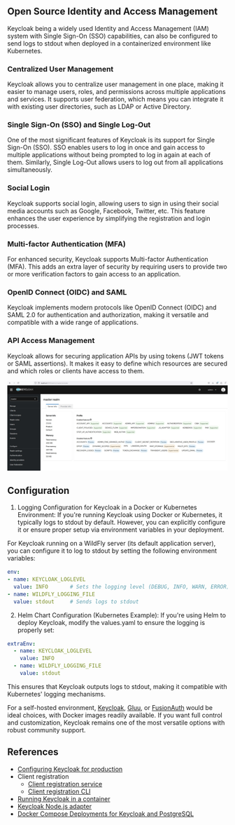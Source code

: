 ## Open Source Identity and Access Management
Keycloak being a widely used Identity and Access Management (IAM) system with Single Sign-On (SSO) capabilities, can also be configured to send logs to stdout when deployed in a containerized environment like Kubernetes.

### Centralized User Management
Keycloak allows you to centralize user management in one place, making it easier to manage users, roles, and permissions across multiple applications and services. It supports user federation, which means you can integrate it with existing user directories, such as LDAP or Active Directory.

### Single Sign-On (SSO) and Single Log-Out
One of the most significant features of Keycloak is its support for Single Sign-On (SSO). SSO enables users to log in once and gain access to multiple applications without being prompted to log in again at each of them. Similarly, Single Log-Out allows users to log out from all applications simultaneously.

### Social Login
Keycloak supports social login, allowing users to sign in using their social media accounts such as Google, Facebook, Twitter, etc. This feature enhances the user experience by simplifying the registration and login processes.

### Multi-factor Authentication (MFA)
For enhanced security, Keycloak supports Multi-factor Authentication (MFA). This adds an extra layer of security by requiring users to provide two or more verification factors to gain access to an application.

### OpenID Connect (OIDC) and SAML
Keycloak implements modern protocols like OpenID Connect (OIDC) and SAML 2.0 for authentication and authorization, making it versatile and compatible with a wide range of applications.

### API Access Management
Keycloak allows for securing application APIs by using tokens (JWT tokens or SAML assertions). It makes it easy to define which resources are secured and which roles or clients have access to them.

[![dashboard](./rsc/dashboard.jpg)](http://localhost:8090/admin/master/console/)

## Configuration
1. Logging Configuration for Keycloak in a Docker or Kubernetes Environment:
If you're running Keycloak using Docker or Kubernetes, it typically logs to stdout by default. However, you can explicitly configure it or ensure proper setup via environment variables in your deployment.

For Keycloak running on a WildFly server (its default application server), you can configure it to log to stdout by setting the following environment variables:

```yml
env:
- name: KEYCLOAK_LOGLEVEL
  value: INFO       # Sets the logging level (DEBUG, INFO, WARN, ERROR)
- name: WILDFLY_LOGGING_FILE
  value: stdout     # Sends logs to stdout
```

2. Helm Chart Configuration (Kubernetes Example):
If you're using Helm to deploy Keycloak, modify the values.yaml to ensure the logging is properly set:

```yml
extraEnv:
  - name: KEYCLOAK_LOGLEVEL
    value: INFO
  - name: WILDFLY_LOGGING_FILE
    value: stdout
```

This ensures that Keycloak outputs logs to stdout, making it compatible with Kubernetes' logging mechanisms.

For a self-hosted environment, [Keycloak](./README.md), [Gluu](../gluu.federation/README.md), or [FusionAuth](../fusion.auth/README.md) would be ideal choices, with Docker images readily available. If you want full control and customization, Keycloak remains one of the most versatile options with robust community support.

## References
- [Configuring Keycloak for production](https://www.keycloak.org/server/configuration-production)
- Client registration
  - [Client registration service](https://www.keycloak.org/securing-apps/client-registration)
  - [Client registration CLI](https://www.keycloak.org/securing-apps/client-registration-cli)
- [Running Keycloak in a container](https://www.keycloak.org/server/containers)
- [Keycloak Node.js adapter](https://www.keycloak.org/securing-apps/nodejs-adapter)
- [Docker Compose Deployments for Keycloak and PostgreSQL](https://medium.com/@disa2aka/docker-deployments-for-keycloak-and-postgresql-e75707b155e5)